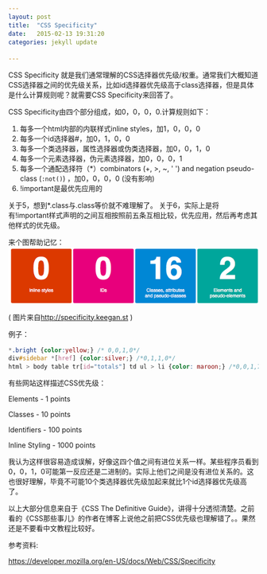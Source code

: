 ```yaml
---
layout: post
title:  "CSS Specificity"
date:   2015-02-13 19:31:20
categories: jekyll update

---
```



CSS Specificity 就是我们通常理解的CSS选择器优先级/权重。通常我们大概知道CSS选择器之间的优先级关系，比如id选择器优先级高于class选择器，但是具体是什么计算规则呢？就需要CSS Specificity来回答了。

<!-- more -->

CSS Specificity由四个部分组成，如0，0，0，0.计算规则如下：

1. 每多一个html内部的内联样式inline styles，加1，0，0，0
2. 每多一个id选择器#，加0，1，0，0  
3. 每多一个类选择器，属性选择器或伪类选择器，加0，0，1，0
4. 每多一个元素选择器，伪元素选择器，加0，0，0，1
5. 每多一个通配选择符（*）combinators (+, >, ~, ' ') and negation pseudo-class (`:not()`) ，加0，0，0，0  (没有影响)
6. !important是最优先应用的

关于5，想到*.class与.class等价就不难理解了。
关于6，实际上是将有!important样式声明的之间互相按照前五条互相比较，优先应用，然后再考虑其他样式的优先级。

来个图帮助记忆：
![](/assets/article_images/2015/cssSpecificity.png)

( 图片来自<http://specificity.keegan.st> )

例子：
```css
*.bright {color:yellow;} /* 0,0,1,0*/
div#sidebar *[href] {color:silver;} /*0,1,1,0*/
html > body table tr[id="totals"] td ul > li {color: maroon;} /*0,0,1,7*/
```

有些网站这样描述CSS优先级：

Elements - 1 points

Classes - 10 points

Identifiers - 100 points

Inline Styling - 1000 points

我认为这样很容易造成误解，好像这四个值之间有进位关系一样。某些程序员看到0，0，1，0可能第一反应还是二进制的。实际上他们之间是没有进位关系的。这也很好理解，毕竟不可能10个类选择器优先级加起来就比1个id选择器优先级高了。

以上大部分信息来自于《CSS The Definitive Guide》，讲得十分透彻清楚。之前看的《CSS那些事儿》的作者在博客上说他之前把CSS优先级也理解错了。。果然还是不要看中文教程比较好。

参考资料:

https://developer.mozilla.org/en-US/docs/Web/CSS/Specificity
